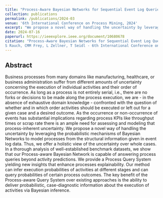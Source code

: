 ```yaml
---
title: "Process-Aware Bayesian Networks for Sequential Event Log Queries"
collection: publications
permalink: /publications/2024-03
venue: '6th International Conference on Process Mining, 2024'
excerpt: "We propose a novel way of handling the uncertainty by leveraging the probabilistic mechanisms of Bayesian Networks to model processes from the structural information given in event log data."
date: 2024-07-16
paperurl: https://ieeexplore.ieee.org/document/10680678
citation: "Process-Aware Bayesian Networks for Sequential Event Log Queries
S Rauch, CMM Frey, L Zellner, T Seidl - 6th International Conference on Process Mining, 2024<br/>"
---
```


## Abstract
Business processes from many domains like manufacturing, healthcare, or business administration suffer from
different amounts of uncertainty concerning the execution of individual activities and their order of occurrence. As long as a
process is not entirely serial, i.e., there are no forks or decisions to be made along the process execution, we are - in the absence of
exhaustive domain knowledge - confronted with the question of whether and in which order activities should be executed or left
out for a given case and a desired outcome. As the occurrence or non-occurrence of events has substantial implications regarding
process KPIs like throughput times or scrap rate there is an ample need for assessing and modeling that process-inherent
uncertainty. We propose a novel way of handling the uncertainty by leveraging the probabilistic mechanisms of Bayesian Networks
to model processes from the structural information given in event log data. Thus, we offer a holistic view of the uncertainty
over whole cases. In a thorough analysis of well-established benchmark datasets, we show that our Process-aware Bayesian
Network is capable of answering process queries beyond activity predictions. We provide a Process Query System yielding new
insights that enhance processes explainability. Our method can infer execution probabilities of activities at different stages and
can query probabilities of certain process outcomes. The key benefit of the Process-aware Query System over existing approaches
is the ability to deliver probabilistic, case-diagnostic information about the execution of activities via Bayesian inference.
